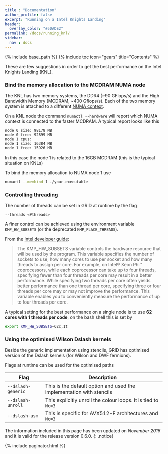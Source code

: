 ```yaml
---
title : "Documentation"
author_profile: false
excerpt: "Running on a Intel Knights Landing"
header:
  overlay_color: "#5DADE2"
permalink: /docs/running_knl/
sidebar:
  nav : docs
---
```

{% include base_path %}
{% include toc icon="gears" title="Contents" %}

These are few suggestions in order to get the best performance on the Intel Knights Landing (KNL). 



### Bind the memory allocation to the MCDRAM NUMA node

The KNL  has two memory systems, the DDR4 (~90 GFlops/s) and the High Bandwidth Memory (MCDRAM, ~400 Gflops/s).
Each of the two memory system is attached to a different [NUMA context](https://software.intel.com/en-us/articles/optimizing-applications-for-numa).

On a KNL node the command `numactl --hardware` will report which NUMA context is connected to the faster MCDRAM. 
A typical report looks like this 

``` text
node 0 size: 98178 MB
node 0 free: 92899 MB
node 1 cpus:
node 1 size: 16384 MB
node 1 free: 15926 MB
```

In this case the node 1 is related to the 16GB MCDRAM (this is the typical situation on KNLs)

To bind the memory allocation to NUMA node 1 use

``` bash
numactl --membind 1 ./your-executable
```

### Controlling threading

The number of threads can be set in GRID at runtime by the flag

``` text
--threads <#threads>
```

A finer control can be achieved using the environment variable `KMP_HW_SUBSETS` (or the deprecated `KMP_PLACE_THREADS`).

From the [Intel developer guide](https://software.intel.com/en-us/node/684313):

>The KMP_HW_SUBSETS variable controls the hardware resource that will be used by the program. This variable specifies the number of sockets to use, how many cores to use per socket and how many threads to assign per core. For example, on Intel® Xeon Phi™ coprocessors, while each coprocessor can take up to four threads, specifying fewer than four threads per core may result in a better performance. While specifying two threads per core often yields better performance than one thread per core, specifying three or four threads per core may or may not improve the performance. This variable enables you to conveniently measure the performance of up to four threads per core.

A typical setting for the best performance on a single node is to use **62 cores with 1 threads per code**, on the bash shell this is set by

``` bash
export KMP_HW_SUBSETS=62c,1t
```

### Using the optimised Wilson Dslash kernels

Beside the generic implementation using stencils, GRID has optimised version of the Dslash kernels (for Wilson and DWF fermions). 

Flags at runtime can be used for the optimised paths

| Flag    | Description                            |
| ----------- | -------------------------------------- |
| `--dslash-generic`  	| This is the default option and used the implementation with stencils 	|
| `--dslash-unroll`   	| This explicitly unroll the colour loops. It is tied to `Nc=3`        	|
| `--dslash-asm`      	| This is specific for AVX512-F architectures and `Nc=3`               	|



The information included in this page has been updated on *November 2016* and it is valid for the release version 0.6.0.
{: .notice}


{% include paginator.html %}